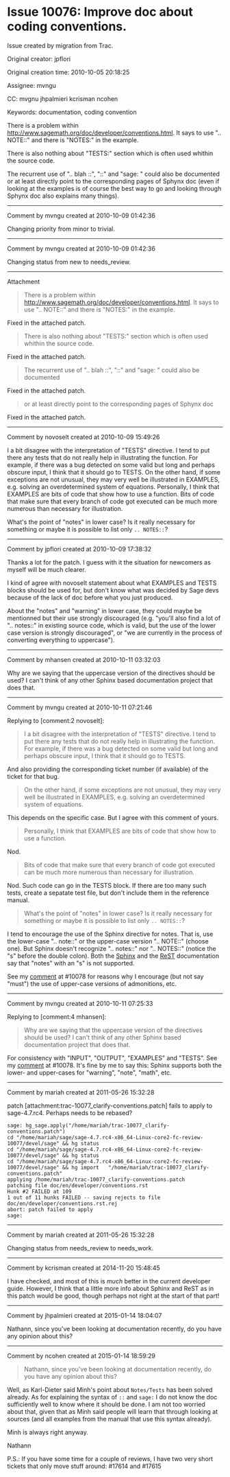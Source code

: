 # Issue 10076: Improve doc about coding conventions.

Issue created by migration from Trac.

Original creator: jpflori

Original creation time: 2010-10-05 20:18:25

Assignee: mvngu

CC:  mvgnu jhpalmieri kcrisman ncohen

Keywords: documentation, coding convention

There is a problem within http://www.sagemath.org/doc/developer/conventions.html. It says to use ".. NOTE::" and there is "NOTES:" in the example.

There is also nothing about "TESTS:" section which is often used whithin the source code. 

The recurrent use of ".. blah ::", "::" and "sage: " could also be documented or at least directly point to the corresponding pages of Sphynx doc (even if looking at the examples is of course the best way to go and looking through Sphynx doc also explains many things).


---

Comment by mvngu created at 2010-10-09 01:42:36

Changing priority from minor to trivial.


---

Comment by mvngu created at 2010-10-09 01:42:36

Changing status from new to needs_review.


---

Attachment

> There is a problem within http://www.sagemath.org/doc/developer/conventions.html. It says to use ".. NOTE::" and there is "NOTES:" in the example.

Fixed in the attached patch.





> There is also nothing about "TESTS:" section which is often used whithin the source code. 

Fixed in the attached patch.





> The recurrent use of ".. blah ::", "::" and "sage: " could also be documented 

Fixed in the attached patch.





> or at least directly point to the corresponding pages of Sphynx doc

Fixed in the attached patch.


---

Comment by novoselt created at 2010-10-09 15:49:26

I a bit disagree with the interpretation of "TESTS" directive. I tend to put there any tests that do not really help in illustrating the function. For example, if there was a bug detected on some valid but long and perhaps obscure input, I think that it should go to TESTS. On the other hand, if some exceptions are not unusual, they may very well be illustrated in EXAMPLES, e.g. solving an overdetermined system of equations. Personally, I think that EXAMPLES are bits of code that show how to use a function. Bits of code that make sure that every branch of code got executed can be much more numerous than necessary for illustration.

What's the point of "notes" in lower case? Is it really necessary for something or maybe it is possible to list only `.. NOTES::`?


---

Comment by jpflori created at 2010-10-09 17:38:32

Thanks a lot for the patch.
I guess with it the situation for newcomers as myself will be much clearer.

I kind of agree with novoselt statement about what EXAMPLES and TESTS blocks should be used for, but don't know what was decided by Sage devs because of the lack of doc before what you just produced.

About the "notes" and "warning" in lower case, they could maybe be mentionned but their use strongly discouraged (e.g. "you'll also find a lot of ".. notes::" in existing source code, which is valid, but the use of the lower case version is strongly discouraged", or "we are currently in the process of converting everything to uppercase").


---

Comment by mhansen created at 2010-10-11 03:32:03

Why are we saying that the uppercase version of the directives should be used?  I can't think of any other Sphinx based documentation project that does that.


---

Comment by mvngu created at 2010-10-11 07:21:46

Replying to [comment:2 novoselt]:
> I a bit disagree with the interpretation of "TESTS" directive. I tend to put there any tests that do not really help in illustrating the function. For example, if there was a bug detected on some valid but long and perhaps obscure input, I think that it should go to TESTS. 

And also providing the corresponding ticket number (if available) of the ticket for that bug.





> On the other hand, if some exceptions are not unusual, they may very well be illustrated in EXAMPLES, e.g. solving an overdetermined system of equations. 

This depends on the specific case. But I agree with this comment of yours.





> Personally, I think that EXAMPLES are bits of code that show how to use a function. 

Nod.





> Bits of code that make sure that every branch of code got executed can be much more numerous than necessary for illustration.

Nod. Such code can go in the TESTS block. If there are too many such tests, create a sepatate test file, but don't include them in the reference manual.





> What's the point of "notes" in lower case? Is it really necessary for something or maybe it is possible to list only `.. NOTES::`?

I tend to encourage the use of the Sphinx directive for notes. That is, use the lower-case ".. note::" or the upper-case version ".. NOTE::" (choose one). But Sphinx doesn't recognize ".. notes::" nor ".. NOTES::" (notice the "s" before the double colon). Both the [Sphinx](http://sphinx.pocoo.org/rest.html#directives) and the [ReST](http://docutils.sourceforge.net/docs/ref/rst/directives.html#admonitions) documentation say that "notes" with an "s" is not supported.




See my [comment](http://trac.sagemath.org/sage_trac/ticket/10078#comment:4) at #10078 for reasons why I encourage (but not say "must") the use of upper-case versions of admonitions, etc.


---

Comment by mvngu created at 2010-10-11 07:25:33

Replying to [comment:4 mhansen]:
> Why are we saying that the uppercase version of the directives should be used?  I can't think of any other Sphinx based documentation project that does that.

For consistency with "INPUT", "OUTPUT", "EXAMPLES" and "TESTS". See my [comment](http://trac.sagemath.org/sage_trac/ticket/10078#comment:4) at #10078. It's fine by me to say this: Sphinx supports both the lower- and upper-cases for "warning", "note", "math", etc.


---

Comment by mariah created at 2011-05-26 15:32:28

patch [attachment:trac-10077_clarify-conventions.patch] fails to apply to sage-4.7.rc4.  Perhaps needs to be rebased?


```
sage: hg_sage.apply("/home/mariah/trac-10077_clarify-conventions.patch")
cd "/home/mariah/sage/sage-4.7.rc4-x86_64-Linux-core2-fc-review-10077/devel/sage" && hg status
cd "/home/mariah/sage/sage-4.7.rc4-x86_64-Linux-core2-fc-review-10077/devel/sage" && hg status
cd "/home/mariah/sage/sage-4.7.rc4-x86_64-Linux-core2-fc-review-10077/devel/sage" && hg import   "/home/mariah/trac-10077_clarify-conventions.patch"
applying /home/mariah/trac-10077_clarify-conventions.patch
patching file doc/en/developer/conventions.rst
Hunk #2 FAILED at 109
1 out of 11 hunks FAILED -- saving rejects to file doc/en/developer/conventions.rst.rej
abort: patch failed to apply
sage:
```



---

Comment by mariah created at 2011-05-26 15:32:28

Changing status from needs_review to needs_work.


---

Comment by kcrisman created at 2014-11-20 15:48:45

I have checked, and most of this is _much_ better in the current developer guide.  However, I think that a little more info about Sphinx and ReST as in this patch would be good, though perhaps not right at the start of that part!


---

Comment by jhpalmieri created at 2015-01-14 18:04:07

Nathann, since you've been looking at documentation recently, do you have any opinion about this?


---

Comment by ncohen created at 2015-01-14 18:59:29

> Nathann, since you've been looking at documentation recently, do you have any opinion about this?

Well, as Karl-Dieter said Minh's point about `Notes/Tests` has been solved already. As for explaining the syntax of `::` and `sage:` I do not know the doc sufficiently well to know where it should be done. I am not too worried about that, given that as Minh said people will learn that through looking at sources (and all examples from the manual that use this syntax already).

Minh is always right anyway.

Nathann

P.S.: If you have some time for a couple of reviews, I have two very short tickets that only move stuff around: #17614 and #17615
